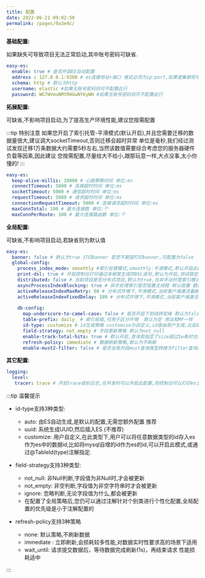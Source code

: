 ```yaml
---
title: 配置
date: 2022-06-21 09:02:50
permalink: /pages/9a3e4c/
---
```

**基础配置:** 

如果缺失可导致项目无法正常启动,其中账号密码可缺省.

```yaml
easy-es:
  enable: true # 是否开启EE自动配置
  address : 127.0.0.1:9200 # es连接地址+端口 格式必须为ip:port,如果是集群则可用逗号隔开
  schema: http # 默认为http
  username: elastic #如果无账号密码则可不配置此行
  password: WG7WVmuNMtM4GwNYkyWH #如果无账号密码则可不配置此行
```

**拓展配置:**

可缺省,不影响项目启动,为了提高生产环境性能,建议您按需配置

:::tip 特别注意
如果您开启了索引托管-平滑模式(默认开启),并且您需要迁移的数据量很大,建议调大socketTimeout,否则迁移会超时异常
单位是毫秒,我们经过测试发现迁移1万条数据大约需要5秒左右,当然该数值需要综合考虑您的服务器硬件负载等因素,因此建议
您按需配置,尽量给大不给小,跟那玩意一样,大点没事,太小你懂的!
:::

```yaml
easy-es:
  keep-alive-millis: 18000 # 心跳策略时间 单位:ms
  connectTimeout: 5000 # 连接超时时间 单位:ms
  socketTimeout: 5000 # 通信超时时间 单位:ms 
  requestTimeout: 5000 # 请求超时时间 单位:ms
  connectionRequestTimeout: 5000 # 连接请求超时时间 单位:ms
  maxConnTotal: 100 # 最大连接数 单位:个
  maxConnPerRoute: 100 # 最大连接路由数 单位:个
```

**全局配置:**

可缺省,不影响项目启动,若缺省则为默认值

```yaml
easy-es:
  banner: false # 默认为true 打印banner 若您不期望打印banner,可配置为false
  global-config:
    process_index_mode: smoothly #索引处理模式,smoothly:平滑模式,默认开启此模式, not_smoothly:非平滑模式, manual:手动模式
    print-dsl: true # 开启控制台打印通过本框架生成的DSL语句,默认为开启,测试稳定后的生产环境建议关闭,以提升少量性能
    distributed: false # 当前项目是否分布式项目,默认为true,在非手动托管索引模式下,若为分布式项目则会获取分布式锁,非分布式项目只需synchronized锁.
    asyncProcessIndexBlocking: true # 异步处理索引是否阻塞主线程 默认阻塞 数据量过大时调整为非阻塞异步进行 项目启动更快
    activeReleaseIndexMaxRetry: 60 # 分布式环境下,平滑模式,当前客户端激活最新索引最大重试次数若数据量过大,重建索引数据迁移时间超过60*(180/60)=180分钟时,可调大此参数值,此参数值决定最大重试次数,超出此次数后仍未成功,则终止重试并记录异常日志
    activeReleaseIndexFixedDelay: 180 # 分布式环境下,平滑模式,当前客户端激活最新索引最大重试次数 若数据量过大,重建索引数据迁移时间超过60*(180/60)=180分钟时,可调大此参数值 此参数值决定多久重试一次 单位:秒
    
    db-config:
      map-underscore-to-camel-case: false # 是否开启下划线转驼峰 默认为false
      table-prefix: daily_ # 索引前缀,可用于区分环境  默认为空 用法和MP一样
      id-type: customize # id生成策略 customize为自定义,id值由用户生成,比如取MySQL中的数据id,如缺省此项配置,则id默认策略为es自动生成
      field-strategy: not_empty # 字段更新策略 默认为not_null
      enable-track-total-hits: true # 默认开启,查询若指定了size超过1w条时也会自动开启,开启后查询所有匹配数据,若不开启,会导致无法获取数据总条数,其它功能不受影响.
      refresh-policy: immediate # 数据刷新策略,默认为不刷新
      enable-must2-filter: false # 是否全局开启must查询类型转换为filter查询类型 默认为false不转换
```

**其它配置:**

```yaml
logging:
  level:
   tracer: trace # 开启trace级别日志,在开发时可以开启此配置,则控制台可以打印es全部请求信息及DSL语句,为了避免重复,开启此项配置后,可以将EE的print-dsl设置为false.
```
:::tip 温馨提示

- id-type支持3种类型:
    - auto: 由ES自动生成,是默认的配置,无需您额外配置 推荐
    - uuid: 系统生成UUID,然后插入ES (不推荐)
    - customize: 用户自定义,在此类型下,用户可以将任意数据类型的id存入es作为es中的数据id,比如将mysql自增的id作为es的id,可以开启此模式,或通过@TableId(type)注解指定.

- field-strategy支持3种类型:
    - not_null: 非Null判断,字段值为非Null时,才会被更新
    - not_empty: 非空判断,字段值为非空字符串时才会被更新
    - ignore: 忽略判断,无论字段值为什么,都会被更新
    - 在配置了全局策略后,您仍可以通过注解针对个别类进行个性化配置,全局配置的优先级是小于注解配置的
- refresh-policy支持3种策略
    - none: 默认策略,不刷新数据
    - immediate : 立即刷新,会损耗较多性能,对数据实时性要求高的场景下适用
    - wait_until: 请求提交数据后，等待数据完成刷新(1s)，再结束请求 性能损耗适中

:::
